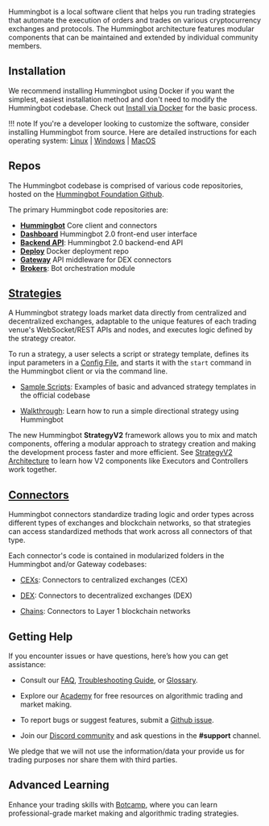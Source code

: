 Hummingbot is a local software client that helps you run trading strategies that automate the execution of orders and trades on various cryptocurrency exchanges and protocols. The Hummingbot architecture features modular components that can be maintained and extended by individual community members.

## Installation

We recommend installing Hummingbot using Docker if you want the simplest, easiest installation method and don't need to modify the Hummingbot codebase. Check out [Install via Docker](/installation/docker) for the basic process.

!!! note
    If you're a developer looking to customize the software, consider installing Hummingbot from source. Here are detailed instructions for each operating system: [Linux](/installation/linux) | [Windows](/installation/windows) | [MacOS](/installation/mac)


## Repos

The Hummingbot codebase is comprised of various code repositories, hosted on the [Hummingbot Foundation Github](https://github.com/hummingbot).

The primary Hummingbot code repositories are:

<div class="grid cards" markdown>

- [__Hummingbot__](/client) Core client and connectors
- [__Dashboard__](/dashboard) Hummingbot 2.0 front-end user interface
- [__Backend API__](https://github.com/hummingbot/deploy): Hummingbot 2.0 backend-end API
- [__Deploy__](https://github.com/hummingbot/deploy) Docker deployment repo
- [__Gateway__](/gateway) API middleware for DEX connectors
- [__Brokers__](../broker.md): Bot orchestration module

</div>

## [Strategies](/strategies)

A Hummingbot strategy loads market data directly from centralized and decentralized exchanges, adaptable to the unique features of each trading venue's WebSocket/REST APIs and nodes, and executes logic defined by the strategy creator.

To run a strategy, a user selects a script or strategy template, defines its input parameters in a [Config File](../client/config-files.md), and starts it with the `start` command in the Hummingbot client or via the command line.

- [Sample Scripts](../scripts/examples.md): Examples of basic and advanced strategy templates in the official codebase

- [Walkthrough](../v2-strategies/walkthrough.md): Learn how to run a simple directional strategy using Hummingbot

The new Hummingbot **StrategyV2** framework allows you to mix and match components, offering a modular approach to strategy creation and making the development process faster and more efficient.
See [StrategyV2 Architecture](../v2-strategies/index.md) to learn how V2 components like Executors and Controllers work together.

## [Connectors](/exchanges/)

Hummingbot connectors standardize trading logic and order types across different types of exchanges and blockchain networks, so that strategies can access standardized methods that work across all connectors of that type.

Each connector's code is contained in modularized folders in the Hummingbot and/or Gateway codebases:

- [CEXs](/cex-connectors): Connectors to centralized exchanges (CEX)

- [DEX](/dex-connectors): Connectors to decentralized exchanges (DEX)

- [Chains](/chains): Connectors to Layer 1 blockchain networks

## Getting Help

If you encounter issues or have questions, here’s how you can get assistance:

- Consult our [FAQ](../faq.md), [Troubleshooting Guide](../troubleshooting.md), or [Glossary](../glossary.md).

- Explore our [Academy](../academy/index.md) for free resources on algorithmic trading and market making.

- To report bugs or suggest features, submit a [Github issue](https://github.com/hummingbot/hummingbot/issues/new/choose).

- Join our [Discord community](https://discord.gg/hummingbot) and ask questions in the **#support** channel.

We pledge that we will not use the information/data your provide us for trading purposes nor share them with third parties.

## Advanced Learning

Enhance your trading skills with [Botcamp](https://www.botcamp.xyz/), where you can learn professional-grade market making and algorithmic trading strategies.

